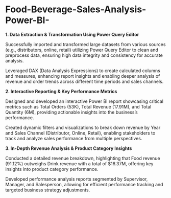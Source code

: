 # Food-Beverage-Sales-Analysis-Power-BI-

**1. Data Extraction & Transformation Using Power Query Editor**

Successfully imported and transformed large datasets from various sources (e.g., distributors, online, retail) utilizing Power Query Editor to clean and preprocess data, ensuring high data integrity and consistency for accurate analysis.

Leveraged DAX (Data Analysis Expressions) to create calculated columns and measures, enhancing report insights and enabling deeper analysis of revenue and order trends across different time periods and sales channels.

**2. Interactive Reporting & Key Performance Metrics**

Designed and developed an interactive Power BI report showcasing critical metrics such as Total Orders (53K), Total Revenue (17.91M), and Total Quantity (6M), providing actionable insights into the business’s performance.

Created dynamic filters and visualizations to break down revenue by Year and Sales Channel (Distributor, Online, Retail), enabling stakeholders to track and analyze sales performance from multiple perspectives.

**3. In-Depth Revenue Analysis & Product Category Insights**

Conducted a detailed revenue breakdown, highlighting that Food revenue (91.12%) outweighs Drink revenue with a total of $16.37M, offering key insights into product category performance.

Developed performance analysis reports segmented by Supervisor, Manager, and Salesperson, allowing for efficient performance tracking and targeted business strategy adjustments.
